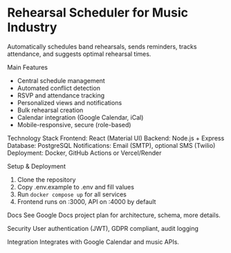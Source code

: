 # Rehearsal Scheduler for Music Industry

Automatically schedules band rehearsals, sends reminders, tracks attendance, and suggests optimal rehearsal times.

Main Features
- Central schedule management
- Automated conflict detection
- RSVP and attendance tracking
- Personalized views and notifications
- Bulk rehearsal creation
- Calendar integration (Google Calendar, iCal)
- Mobile-responsive, secure (role-based)

Technology Stack
Frontend: React (Material UI)
Backend: Node.js + Express
Database: PostgreSQL
Notifications: Email (SMTP), optional SMS (Twilio)
Deployment: Docker, GitHub Actions or Vercel/Render

Setup & Deployment
1. Clone the repository
2. Copy .env.example to .env and fill values
3. Run `docker compose up` for all services
4. Frontend runs on :3000, API on :4000 by default

Docs
See Google Docs project plan for architecture, schema, more details.

Security
User authentication (JWT), GDPR compliant, audit logging

Integration
Integrates with Google Calendar and music APIs.
